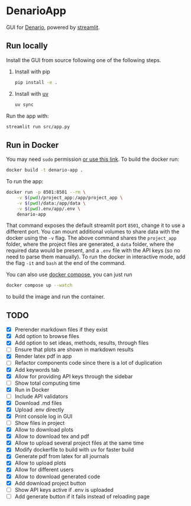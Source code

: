 # DenarioApp

GUI for [Denario](https://github.com/AstroPilot-AI/Denario.git), powered by [streamlit](https://streamlit.io).

## Run locally

Install the GUI from source following one of the following steps.

1. Install with pip

   ```bash
   pip install -e .
   ```

2. Install with [uv](https://docs.astral.sh/uv/)

   ```bash
   uv sync
   ```

Run the app with:

```bash
streamlit run src/app.py
```

## Run in Docker

You may need `sudo` permission [or use this link](https://docs.docker.com/engine/install/linux-postinstall/). To build the docker run:

```bash
docker build -t denario-app .
```

To run the app:

```bash
docker run -p 8501:8501 --rm \
    -v $(pwd)/project_app:/app/project_app \
    -v $(pwd)/data:/app/data \
    -v $(pwd).env/app/.env \
    denario-app
```

That command exposes the default streamlit port `8501`, change it to use a different port. You can mount additional volumes to share data with the docker using the `-v` flag. The above command shares the `project_app` folder, where the project files are generated, a `data` folder, where the required data would be present, and a `.env` file with the API keys (so no need to parse them manually). To run the docker in interactive mode, add the flag `-it` and `bash` at the end of the command.

You can also use [docker compose](https://docs.docker.com/compose/), you can just run

```bash
docker compose up --watch
```

to build the image and run the container.

## TODO

- [x] Prerender markdown files if they exist
- [x] Add option to browse files
- [x] Add option to set ideas, methods, results, through files
- [ ] Ensure that plots are shown in markdown results
- [x] Render latex pdf in app
- [ ] Refactor components code since there is a lot of duplication
- [x] Add keywords tab
- [x] Allow for providing API keys through the sidebar
- [ ] Show total computing time
- [x] Run in Docker
- [ ] Include API validators
- [x] Download .md files
- [x] Upload .env directly
- [x] Print console log in GUI
- [ ] Show files in project
- [x] Allow to download plots
- [x] Allow to download tex and pdf
- [x] Allow to upload several project files at the same time
- [x] Modify dockerfile to build with uv for faster build
- [x] Generate pdf from latex for all journals
- [x] Allow to upload plots
- [x] Allow for different users
- [x] Allow to download generated code
- [x] Add download project button
- [ ] Show API keys active if .env is uploaded
- [ ] Add generate button if it fails instead of reloading page
